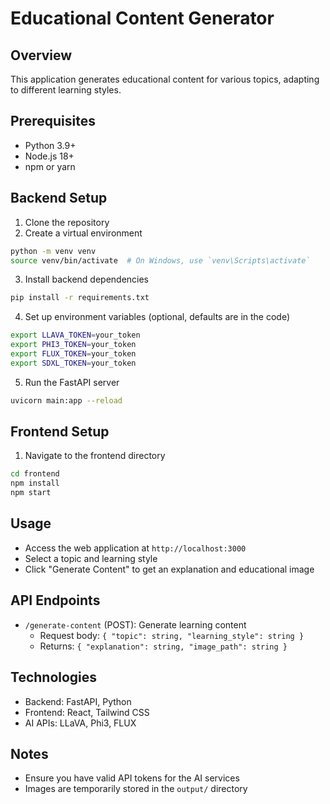 # Educational Content Generator

## Overview
This application generates educational content for various topics, adapting to different learning styles.

## Prerequisites
- Python 3.9+
- Node.js 18+
- npm or yarn

## Backend Setup
1. Clone the repository
2. Create a virtual environment
```bash
python -m venv venv
source venv/bin/activate  # On Windows, use `venv\Scripts\activate`
```

3. Install backend dependencies
```bash
pip install -r requirements.txt
```

4. Set up environment variables (optional, defaults are in the code)
```bash
export LLAVA_TOKEN=your_token
export PHI3_TOKEN=your_token
export FLUX_TOKEN=your_token
export SDXL_TOKEN=your_token
```

5. Run the FastAPI server
```bash
uvicorn main:app --reload
```

## Frontend Setup
1. Navigate to the frontend directory
```bash
cd frontend
npm install
npm start
```

## Usage
- Access the web application at `http://localhost:3000`
- Select a topic and learning style
- Click "Generate Content" to get an explanation and educational image

## API Endpoints
- `/generate-content` (POST): Generate learning content
  - Request body: `{ "topic": string, "learning_style": string }`
  - Returns: `{ "explanation": string, "image_path": string }`

## Technologies
- Backend: FastAPI, Python
- Frontend: React, Tailwind CSS
- AI APIs: LLaVA, Phi3, FLUX

## Notes
- Ensure you have valid API tokens for the AI services
- Images are temporarily stored in the `output/` directory
